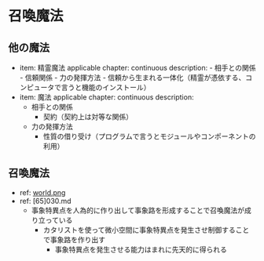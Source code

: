 # 召喚魔法
## 他の魔法
- item: 精霊魔法
  applicable chapter: continuous
  description:
      - 相手との関係
        - 信頼関係
      - 力の発揮方法
        - 信頼から生まれる一体化（精霊が憑依する、コンピュータで言うと機能のインストール）
- item: 魔法
  applicable chapter: continuous
  description:
    - 相手との関係
      - 契約（契約上は対等な関係）
    - 力の発揮方法
      - 性質の借り受け（プログラムで言うとモジュールやコンポーネントの利用）


## 召喚魔法
- ref: [world.png](/reference/world.png)
- ref: [65]030.md
  - 事象特異点を人為的に作り出して事象路を形成することで召喚魔法が成り立っている
    - カタリストを使って微小空間に事象特異点を発生させ制御することで事象路を作り出す
      - 事象特異点を発生させる能力はまれに先天的に得られる
  
